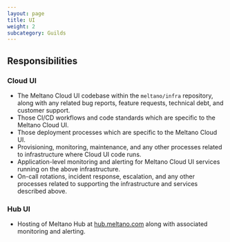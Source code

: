 ```yaml
---
layout: page
title: UI
weight: 2
subcategory: Guilds
---
```


## Responsibilities

### Cloud UI

- The Meltano Cloud UI codebase within the `meltano/infra` repository, along with any related bug reports, feature requests, technical debt, and customer support.
- Those CI/CD workflows and code standards which are specific to the Meltano Cloud UI.
- Those deployment processes which are specific to the Meltano Cloud UI.
- Provisioning, monitoring, maintenance, and any other processes related to infrastructure where Cloud UI code runs.
- Application-level monitoring and alerting for Meltano Cloud UI services running on the above infrastructure.
- On-call rotations, incident response, escalation, and any other processes related to supporting the infrastructure and services described above.

### Hub UI

- Hosting of Meltano Hub at [hub.meltano.com](https://hub.meltano.com) along with associated monitoring and alerting.

